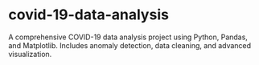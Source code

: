 # covid-19-data-analysis
A comprehensive COVID-19 data analysis project using Python, Pandas, and Matplotlib. Includes anomaly detection, data cleaning, and advanced visualization.
